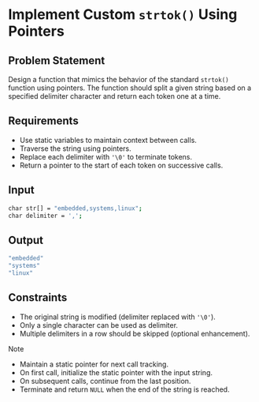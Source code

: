 # Implement Custom `strtok()` Using Pointers

## Problem Statement

Design a function that mimics the behavior of the standard `strtok()` function using pointers. The function should split a given string based on a specified delimiter character and return each token one at a time.

## Requirements

- Use static variables to maintain context between calls.
- Traverse the string using pointers.
- Replace each delimiter with `'\0'` to terminate tokens.
- Return a pointer to the start of each token on successive calls.

## Input

```bash
char str[] = "embedded,systems,linux";
char delimiter = ',';
```

## Output

```bash
"embedded"
"systems"
"linux"
```

## Constraints

- The original string is modified (delimiter replaced with `'\0'`).
- Only a single character can be used as delimiter.
- Multiple delimiters in a row should be skipped (optional enhancement).

> [!NOTE]
>
> - Maintain a static pointer for next call tracking.
> - On first call, initialize the static pointer with the input string.
> - On subsequent calls, continue from the last position.
> - Terminate and return `NULL` when the end of the string is reached.
